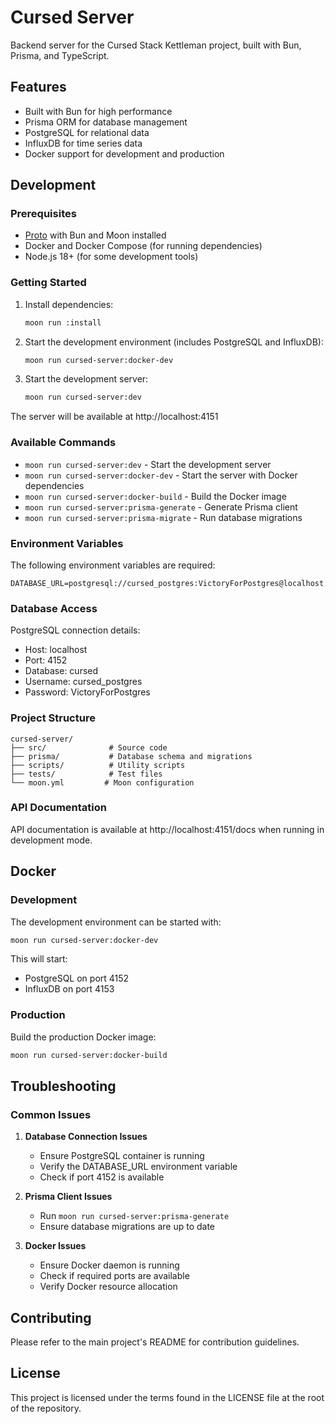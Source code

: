 # Cursed Server

Backend server for the Cursed Stack Kettleman project, built with Bun, Prisma, and TypeScript.

## Features

- Built with Bun for high performance
- Prisma ORM for database management
- PostgreSQL for relational data
- InfluxDB for time series data
- Docker support for development and production

## Development

### Prerequisites

- [Proto](https://moonrepo.dev/proto) with Bun and Moon installed
- Docker and Docker Compose (for running dependencies)
- Node.js 18+ (for some development tools)

### Getting Started

1. Install dependencies:
   ```bash
   moon run :install
   ```

2. Start the development environment (includes PostgreSQL and InfluxDB):
   ```bash
   moon run cursed-server:docker-dev
   ```

3. Start the development server:
   ```bash
   moon run cursed-server:dev
   ```

The server will be available at http://localhost:4151

### Available Commands

- `moon run cursed-server:dev` - Start the development server
- `moon run cursed-server:docker-dev` - Start the server with Docker dependencies
- `moon run cursed-server:docker-build` - Build the Docker image
- `moon run cursed-server:prisma-generate` - Generate Prisma client
- `moon run cursed-server:prisma-migrate` - Run database migrations

### Environment Variables

The following environment variables are required:

```env
DATABASE_URL=postgresql://cursed_postgres:VictoryForPostgres@localhost:4152/cursed
```

### Database Access

PostgreSQL connection details:
- Host: localhost
- Port: 4152
- Database: cursed
- Username: cursed_postgres
- Password: VictoryForPostgres

### Project Structure

```
cursed-server/
├── src/              # Source code
├── prisma/           # Database schema and migrations
├── scripts/          # Utility scripts
├── tests/            # Test files
└── moon.yml         # Moon configuration
```

### API Documentation

API documentation is available at http://localhost:4151/docs when running in development mode.

## Docker

### Development

The development environment can be started with:

```bash
moon run cursed-server:docker-dev
```

This will start:
- PostgreSQL on port 4152
- InfluxDB on port 4153

### Production

Build the production Docker image:

```bash
moon run cursed-server:docker-build
```

## Troubleshooting

### Common Issues

1. **Database Connection Issues**
   - Ensure PostgreSQL container is running
   - Verify the DATABASE_URL environment variable
   - Check if port 4152 is available

2. **Prisma Client Issues**
   - Run `moon run cursed-server:prisma-generate`
   - Ensure database migrations are up to date

3. **Docker Issues**
   - Ensure Docker daemon is running
   - Check if required ports are available
   - Verify Docker resource allocation

## Contributing

Please refer to the main project's README for contribution guidelines.

## License

This project is licensed under the terms found in the LICENSE file at the root of the repository.
